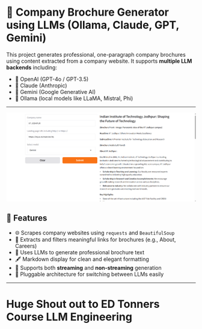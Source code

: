 # 🏢 Company Brochure Generator using LLMs (Ollama, Claude, GPT, Gemini)

This project generates professional, one-paragraph company brochures using content extracted from a company website. It supports **multiple LLM backends** including:

- 🔷 OpenAI (GPT-4o / GPT-3.5)
- 🔶 Claude (Anthropic)
- 🌟 Gemini (Google Generative AI)
- 🧠 Ollama (local models like LLaMA, Mistral, Phi)

---
![alt text](https://github.com/sauraviitj/Company-Browser-/blob/main/Company%20Browser%20and%20brochure.png?raw=true)
## 🚀 Features

- 🌐 Scrapes company websites using `requests` and `BeautifulSoup`
- 🔗 Extracts and filters meaningful links for brochures (e.g., About, Careers)
- 🤖 Uses LLMs to generate professional brochure text
- 🖋️ Markdown display for clean and elegant formatting
- 🔄 Supports both **streaming** and **non-streaming** generation
- 🔌 Pluggable architecture for switching between LLMs easily

---
# Huge Shout out to ED Tonners Course LLM Engineering 
